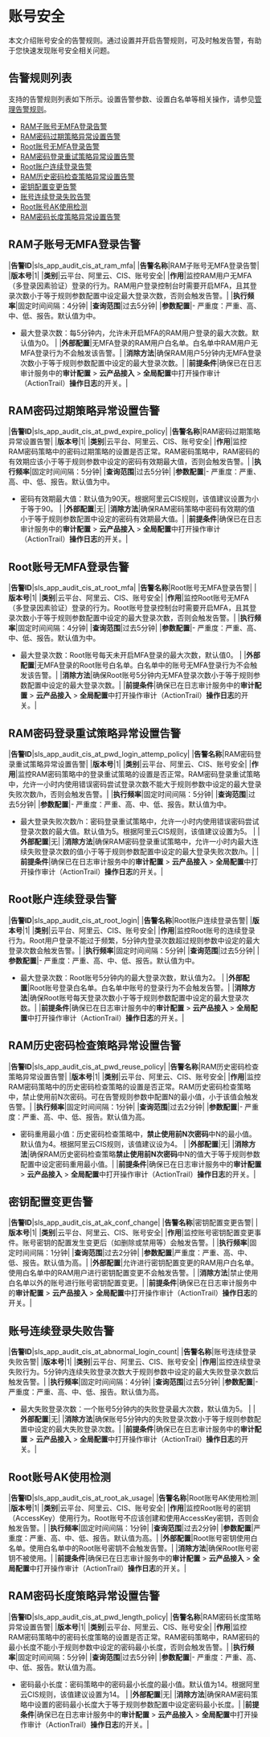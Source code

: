 # 账号安全

本文介绍账号安全的告警规则。通过设置并开启告警规则，可及时触发告警，有助于您快速发现账号安全相关问题。

## 告警规则列表

支持的告警规则列表如下所示。设置告警参数、设置白名单等相关操作，请参见[管理告警规则](/intl.zh-CN/应用中心（App）/日志审计服务/告警/管理告警规则.md)。

-   [RAM子账号无MFA登录告警](#section_z34_l6v_isj)
-   [RAM密码过期策略异常设置告警](#section_wro_6cr_ztd)
-   [Root账号无MFA登录告警](#section_ktk_gpb_7ks)
-   [RAM密码登录重试策略异常设置告警](#section_t5b_37t_x09)
-   [Root账户连续登录告警](#section_q2b_zps_mjw)
-   [RAM历史密码检查策略异常设置告警](#section_ljz_9gn_hba)
-   [密钥配置变更告警](#section_j9i_2x1_p6q)
-   [账号连续登录失败告警](#section_itu_52c_ssm)
-   [Root账号AK使用检测](#section_c3s_jf9_vk1)
-   [RAM密码长度策略异常设置告警](#section_ucf_15q_jyq)

## RAM子账号无MFA登录告警

|**告警ID**|sls\_app\_audit\_cis\_at\_ram\_mfa|
|**告警名称**|RAM子账号无MFA登录告警|
|**版本号**|1|
|**类别**|云平台、阿里云、CIS、账号安全|
|**作用**|监控RAM用户无MFA（多登录因素验证）登录的行为。RAM用户登录控制台时需要开启MFA，且其登录次数小于等于规则参数配置中设定最大登录次数，否则会触发告警。|
|**执行频率**|固定时间间隔：4分钟|
|**查询范围**|过去5分钟|
|**参数配置**|-   严重度：严重、高、中、低、报告。默认值为中。
-   最大登录次数：每5分钟内，允许未开启MFA的RAM用户登录的最大次数。默认值为0。 |
|**外部配置**|无MFA登录的RAM用户白名单。白名单中RAM用户无MFA登录行为不会触发该告警。|
|**消除方法**|确保RAM用户5分钟内无MFA登录次数小于等于规则参数配置中设定的最大登录次数。|
|**前提条件**|确保已在日志审计服务中的**审计配置** \> **云产品接入** \> **全局配置**中打开操作审计（ActionTrail）**操作日志**的开关。|

## RAM密码过期策略异常设置告警

|**告警ID**|sls\_app\_audit\_cis\_at\_pwd\_expire\_policy|
|**告警名称**|RAM密码过期策略异常设置告警|
|**版本号**|1|
|**类别**|云平台、阿里云、CIS、账号安全|
|**作用**|监控RAM密码策略中的密码过期策略的设置是否正常。RAM密码策略中，RAM密码的有效期应该小于等于规则参数中设定的密码有效期最大值，否则会触发告警。|
|**执行频率**|固定时间间隔：5分钟|
|**查询范围**|过去5分钟|
|**参数配置**|-   严重度：严重、高、中、低、报告。默认值为中。
-   密码有效期最大值：默认值为90天。根据阿里云CIS规则，该值建议设置为小于等于90。 |
|**外部配置**|无|
|**消除方法**|确保RAM密码策略中密码有效期的值小于等于规则参数配置中设定的密码有效期最大值。|
|**前提条件**|确保已在日志审计服务中的**审计配置** \> **云产品接入** \> **全局配置**中打开操作审计（ActionTrail）**操作日志**的开关。|

## Root账号无MFA登录告警

|**告警ID**|sls\_app\_audit\_cis\_at\_root\_mfa|
|**告警名称**|Root账号无MFA登录告警|
|**版本号**|1|
|**类别**|云平台、阿里云、CIS、账号安全|
|**作用**|监控Root账号无MFA（多登录因素验证）登录的行为。Root账号登录控制台时需要开启MFA，且其登录次数小于等于规则参数配置中设定的最大登录次数，否则会触发告警。|
|**执行频率**|固定时间间隔：4分钟|
|**查询范围**|过去5分钟|
|**参数配置**|-   严重度：严重、高、中、低、报告。默认值为中。
-   最大登录次数：Root账号每天未开启MFA登录的最大次数，默认值0。 |
|**外部配置**|无MFA登录的Root账号白名单。白名单中的账号无MFA登录行为不会触发该告警。|
|**消除方法**|确保Root账号5分钟内无MFA登录次数小于等于规则参数配置中设定的最大登录次数。|
|**前提条件**|确保已在日志审计服务中的**审计配置** \> **云产品接入** \> **全局配置**中打开操作审计（ActionTrail）**操作日志**的开关。|

## RAM密码登录重试策略异常设置告警

|**告警ID**|sls\_app\_audit\_cis\_at\_pwd\_login\_attemp\_policy|
|**告警名称**|RAM密码登录重试策略异常设置告警|
|**版本号**|1|
|**类别**|云平台、阿里云、CIS、账号安全|
|**作用**|监控RAM密码策略中的登录重试策略的设置是否正常。RAM密码登录重试策略中，允许一小时内使用错误密码尝试登录次数不能大于规则参数中设定的最大登录失败次数/h，否则会触发告警。|
|**执行频率**|固定时间间隔：5分钟|
|**查询范围**|过去5分钟|
|**参数配置**|-   严重度：严重、高、中、低、报告。默认值为中。
-   最大登录失败次数/h：密码登录重试策略中，允许一小时内使用错误密码尝试登录次数的最大值。默认值为5。根据阿里云CIS规则，该值建议设置为5。 |
|**外部配置**|无|
|**消除方法**|确保RAM密码登录重试策略中，允许一小时内最大连续失败登录次数的值小于等于规则参数配置中设定的最大登录失败次数/h。|
|**前提条件**|确保已在日志审计服务中的**审计配置** \> **云产品接入** \> **全局配置**中打开操作审计（ActionTrail）**操作日志**的开关。|

## Root账户连续登录告警

|**告警ID**|sls\_app\_audit\_cis\_at\_root\_login|
|**告警名称**|Root账户连续登录告警|
|**版本号**|1|
|**类别**|云平台、阿里云、CIS、账号安全|
|**作用**|监控Root账号的连续登录行为。Root用户登录不能过于频繁，5分钟内登录次数超过规则参数中设定的最大登录次数会触发告警。|
|**执行频率**|固定时间间隔：5分钟|
|**查询范围**|过去5分钟|
|**参数配置**|-   严重度：严重、高、中、低、报告。默认值为中。
-   最大登录次数：Root账号5分钟内的最大登录次数，默认值为2。 |
|**外部配置**|Root账号登录白名单。白名单中账号的登录行为不会触发告警。|
|**消除方法**|确保Root账号每天登录次数小于等于规则参数配置中设定的最大登录次数。|
|**前提条件**|确保已在日志审计服务中的**审计配置** \> **云产品接入** \> **全局配置**中打开操作审计（ActionTrail）**操作日志**的开关。|

## RAM历史密码检查策略异常设置告警

|**告警ID**|sls\_app\_audit\_cis\_at\_pwd\_reuse\_policy|
|**告警名称**|RAM历史密码检查策略异常设置告警|
|**版本号**|1|
|**类别**|云平台、阿里云、CIS、账号安全|
|**作用**|监控RAM密码策略中的历史密码检查策略的设置是否正常。RAM历史密码检查策略中，禁止使用前N次密码。可在告警规则参数中配置N的最小值，小于该值会触发告警。|
|**执行频率**|固定时间间隔：1分钟|
|**查询范围**|过去2分钟|
|**参数配置**|-   严重度：严重、高、中、低、报告。默认值为高。
-   密码重用最小值：历史密码检查策略中，**禁止使用前N次密码**中N的最小值。默认值为4。根据阿里云CIS规则，该值建议设为4。 |
|**外部配置**|无|
|**消除方法**|确保RAM历史密码检查策略**禁止使用前N次密码**中N的值大于等于规则参数配置中设定密码重用最小值。|
|**前提条件**|确保已在日志审计服务中的**审计配置** \> **云产品接入** \> **全局配置**中打开操作审计（ActionTrail）**操作日志**的开关。|

## 密钥配置变更告警

|**告警ID**|sls\_app\_audit\_cis\_at\_ak\_conf\_change|
|**告警名称**|密钥配置变更告警|
|**版本号**|1|
|**类别**|云平台、阿里云、CIS、账号安全|
|**作用**|监控账号密钥配置变更事件。账号密钥的配置发生变更后（如删除或禁用等）会触发告警。|
|**执行频率**|固定时间间隔：1分钟|
|**查询范围**|过去2分钟|
|**参数配置**|严重度：严重、高、中、低、报告。默认值为高。|
|**外部配置**|允许进行密钥配置变更的RAM用户白名单。使用白名单中的RAM用户进行密钥配置变更不会触发告警。|
|**消除方法**|禁止使用白名单以外的账号进行账号密钥配置变更。|
|**前提条件**|确保已在日志审计服务中的**审计配置** \> **云产品接入** \> **全局配置**中打开操作审计（ActionTrail）**操作日志**的开关。|

## 账号连续登录失败告警

|**告警ID**|sls\_app\_audit\_cis\_at\_abnormal\_login\_count|
|**告警名称**|账号连续登录失败告警|
|**版本号**|1|
|**类别**|云平台、阿里云、CIS、账号安全|
|**作用**|监控连续登录失败行为。5分钟内连续失败登录次数大于规则参数中设定的最大失败登录次数后触发告警。|
|**执行频率**|固定时间间隔：4分钟|
|**查询范围**|过去5分钟|
|**参数配置**|-   严重度：严重、高、中、低、报告。默认值为高。
-   最大失败登录次数：一个账号5分钟内的失败登录最大次数，默认值为5。 |
|**外部配置**|无|
|**消除方法**|确保账号5分钟内的失败登录次数小于等于规则参数配置中设定的最大失败登录次数。|
|**前提条件**|确保已在日志审计服务中的**审计配置** \> **云产品接入** \> **全局配置**中打开操作审计（ActionTrail）**操作日志**的开关。|

## Root账号AK使用检测

|**告警ID**|sls\_app\_audit\_cis\_at\_root\_ak\_usage|
|**告警名称**|Root账号AK使用检测|
|**版本号**|1|
|**类别**|云平台、阿里云、CIS、账号安全|
|**作用**|监控Root账号的密钥（AccessKey）使用行为。Root账号不应该创建和使用AccessKey密钥，否则会触发告警。|
|**执行频率**|固定时间间隔：1分钟|
|**查询范围**|过去2分钟|
|**参数配置**|严重度：严重、高、中、低、报告。默认值为高。|
|**外部配置**|Root账号密钥使用白名单。使用白名单中的Root账号密钥不会触发告警。|
|**消除方法**|确保Root账号密钥不被使用。|
|**前提条件**|确保已在日志审计服务中的**审计配置** \> **云产品接入** \> **全局配置**中打开操作审计（ActionTrail）**操作日志**的开关。|

## RAM密码长度策略异常设置告警

|**告警ID**|sls\_app\_audit\_cis\_at\_pwd\_length\_policy|
|**告警名称**|RAM密码长度策略异常设置告警|
|**版本号**|1|
|**类别**|云平台、阿里云、CIS、账号安全|
|**作用**|监控RAM密码策略中的密码长度策略的设置是否正常。RAM密码策略中，RAM密码的最小长度不能小于规则参数中设定的密码最小长度，否则会触发告警。|
|**执行频率**|固定时间间隔：5分钟|
|**查询范围**|过去5分钟|
|**参数配置**|-   严重度：严重、高、中、低、报告。默认值为高。
-   密码最小长度：密码策略中的密码最小长度的最小值。默认值为14。根据阿里云CIS规则，该值建议设置为14。 |
|**外部配置**|无|
|**消除方法**|确保RAM密码策略中设置的密码最小长度大于等于规则参数配置中设定密码最小长度。|
|**前提条件**|确保已在日志审计服务中的**审计配置** \> **云产品接入** \> **全局配置**中打开操作审计（ActionTrail）**操作日志**的开关。|

